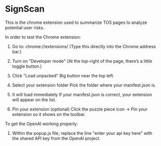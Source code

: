 # SignScan
This is the chrome extension used to summarize TOS pages to analyze potential user risks.


In order to test the Chrome extension:
1. Go to:
chrome://extensions/
(Type this directly into the Chrome address bar.)

2. Turn on "Developer mode"
(At the top-right of the page, there’s a little toggle button.)

3. Click "Load unpacked"
Big button near the top left.

4. Select your extension folder
Pick the folder where your manifest.json is.

5. It will load immediately
If your manifest.json is correct, your extension will appear on the list.

6. Pin your extension (optional)
Click the puzzle piece icon → Pin your extension so it shows on the toolbar.


To get the OpenAI working properly:
1. Within the popup.js file, replace the line "enter your api key here" with the shared API key from the OpenAI project.
